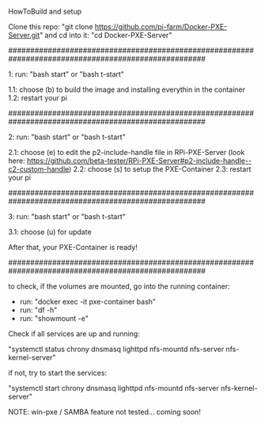 HowToBuild and setup

Clone this repo: "git clone https://github.com/pi-farm/Docker-PXE-Server.git"
and cd into it: "cd Docker-PXE-Server"

#####################################################################################################

1:   run: "bash start" or "bash t-start"

1.1: choose (b) to build the image and installing everythin in the container
1.2: restart your pi

#####################################################################################################

2:   run: "bash start" or "bash t-start"

2.1: choose (e) to edit the p2-include-handle file in RPi-PXE-Server
     (look here: https://github.com/beta-tester/RPi-PXE-Server#p2-include-handle--c2-custom-handle)
2.2: choose (s) to setup the PXE-Container
2.3: restart your pi

#####################################################################################################

3:   run: "bash start" or "bash t-start"

3.1: choose (u) for update

After that, your PXE-Container is ready!

#####################################################################################################

to check, if the volumes are mounted, go into the running container:
- run: "docker exec -it pxe-container bash"
- run: "df -h"
- run: "showmount -e"

Check if all services are up and running:

"systemctl status chrony dnsmasq lighttpd nfs-mountd nfs-server nfs-kernel-server"

if not, try to start the services:

"systemctl start chrony dnsmasq lighttpd nfs-mountd nfs-server nfs-kernel-server"

 NOTE: win-pxe / SAMBA feature not tested... coming soon!
